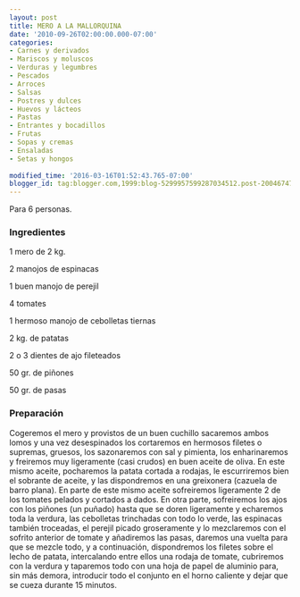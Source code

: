 ```yaml
---
layout: post
title: MERO A LA MALLORQUINA
date: '2010-09-26T02:00:00.000-07:00'
categories:
- Carnes y derivados
- Mariscos y moluscos
- Verduras y legumbres
- Pescados
- Arroces
- Salsas
- Postres y dulces
- Huevos y lácteos
- Pastas
- Entrantes y bocadillos
- Frutas
- Sopas y cremas
- Ensaladas
- Setas y hongos
 
modified_time: '2016-03-16T01:52:43.765-07:00'
blogger_id: tag:blogger.com,1999:blog-5299957599287034512.post-2004674761798713621
---
```


Para 6 personas.

<h3>Ingredientes</h3>

1 mero de 2 kg.

2 manojos de espinacas

1 buen manojo de perejil

4 tomates

1 hermoso manojo de cebolletas tiernas

2 kg. de patatas

2 o 3 dientes de ajo fileteados

50 gr. de piñones

50 gr. de pasas

<h3>Preparación</h3>

Cogeremos el mero y provistos de un buen cuchillo sacaremos ambos lomos y una vez desespinados los cortaremos en hermosos filetes o supremas, gruesos, los sazonaremos con sal y pimienta, los enharinaremos y freiremos muy ligeramente (casi crudos) en buen aceite de oliva. En este mismo aceite, pocharemos la patata cortada a rodajas, le escurriremos bien el sobrante de aceite, y las dispondremos en una greixonera (cazuela de barro plana). En parte de este mismo aceite sofreiremos ligeramente 2 de los tomates pelados y cortados a dados. En otra parte, sofreiremos los ajos con los piñones (un puñado) hasta que se doren ligeramente y echaremos toda la verdura, las cebolletas trinchadas con todo lo verde, las espinacas también troceadas, el perejil picado groseramente y lo mezclaremos con el sofrito anterior de tomate y añadiremos las pasas, daremos una vuelta para que se mezcle todo, y a continuación, dispondremos los filetes sobre el lecho de patata, intercalando entre ellos una rodaja de tomate, cubriremos con la verdura y taparemos todo con una hoja de papel de aluminio para, sin más demora, introducir todo el conjunto en el horno caliente y dejar que se cueza durante 15 minutos.

